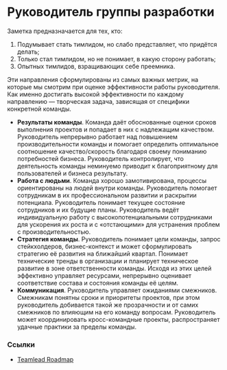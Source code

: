 # Руководитель группы разработки
Заметка предназначается для тех, кто:
1. Подумывает стать тимлидом, но слабо представляет, что придётся делать;
2. Только стал тимлидом, но не понимает, в какую сторону работать;
3. Опытных тимлидов, взращивающих себе преемника.

Эти направления сформулированы из самых важных метрик, на которые мы смотрим при оценке эффективности работы руководителя. Как именно достигать высокой эффективности по каждому направлению — творческая задача, зависящая от специфики конкретной команды.

- **Результаты команды**. Команда даёт обоснованные оценки сроков выполнения проектов и попадает в них с надлежащим качеством. Руководитель непрерывно работает над повышением производительности команды и помогает определить оптимальное соотношение качество/скорость благодаря своему пониманию потребностей бизнеса. Руководитель контролирует, что деятельность команды неминуемо приводит к благоприятному для пользователей и бизнеса результату.
- **Работа с людьми**. Команда хорошо замотивирована, процессы ориентированы на людей внутри команды. Руководитель помогает сотрудникам в их профессиональном развитии и раскрытии потенциала. Руководитель понимает текущее состояние сотрудников и их будущие планы. Руководитель ведёт индивидуальную работу с высокопотенциальными сотрудниками для ускорения их роста и с «отстающими» для устранения проблем с производительностью.
- **Стратегия команды**. Руководитель понимает цели команды, запрос стейкхолдеров, бизнес-контекст и может сформулировать стратегию её развития на ближайший квартал. Понимает технические тренды в организации и планирует техническое развитие в зоне ответственности команды. Исходя из этих целей эффективно управляет ресурсами, непрерывно оценивает соответствие состава и состояния команды её целям.
- **Коммуникация**. Руководитель управляет ожиданиями смежников. Смежникам понятны сроки и приоритеты проектов, при этом руководитель добивается такой же прозрачности и от самих смежников по влияющим на его команду вопросам. Руководитель может координировать кросс-командные проекты, распространяет удачные практики за пределы команды.

### Ссылки


- [Teamlead Roadmap](https://tlroadmap.io/)

